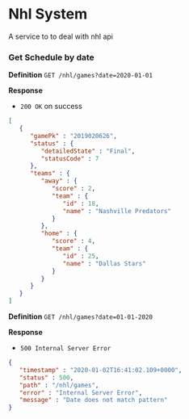 # Nhl System

A service to to deal with nhl api

### Get Schedule by date
**Definition**
`GET /nhl/games?date=2020-01-01`

**Response**

- `200 OK` on success

```json
[
   {
      "gamePk" : "2019020626",
      "status" : {
         "detailedState" : "Final",
         "statusCode" : 7
      },
      "teams" : {
         "away" : {
            "score" : 2,
            "team" : {
               "id" : 18,
               "name" : "Nashville Predators"
            }
         },
         "home" : {
            "score" : 4,
            "team" : {
               "id" : 25,
               "name" : "Dallas Stars"
            }
         }
      }
   }
]
```

**Definition**
`GET /nhl/games?date=01-01-2020`

**Response**

- `500 Internal Server Error`

```json
{
   "timestamp" : "2020-01-02T16:41:02.109+0000",
   "status" : 500,
   "path" : "/nhl/games",
   "error" : "Internal Server Error",
   "message" : "Date does not match pattern"
}
```



